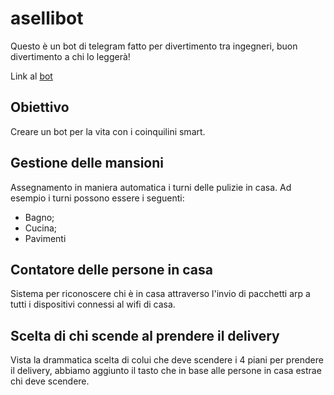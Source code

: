 # asellibot
Questo è un bot di telegram fatto per divertimento tra ingegneri, buon divertimento a chi lo leggerà!

Link al [bot](https://t.me/asellibot)

## Obiettivo
Creare un bot per la vita con i coinquilini smart.

## Gestione delle mansioni
Assegnamento in maniera automatica i turni delle pulizie in casa. 
Ad esempio i turni possono essere i seguenti: 
- Bagno;
- Cucina; 
- Pavimenti

## Contatore delle persone in casa
Sistema per riconoscere chi è in casa attraverso l'invio di pacchetti arp a tutti i dispositivi connessi al wifi di casa.

## Scelta di chi scende al prendere il delivery
Vista la drammatica scelta di colui che deve scendere i 4 piani per prendere il delivery, abbiamo aggiunto il tasto che in base alle persone in casa estrae chi deve scendere. 
